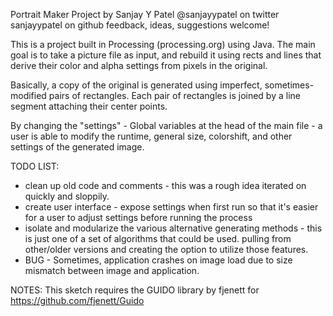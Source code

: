 Portrait Maker Project
by Sanjay Y Patel
@sanjayypatel on twitter
sanjayypatel on github
feedback, ideas, suggestions welcome!

This is a project built in Processing (processing.org) using Java.  The main
goal is to take a picture file as input, and rebuild it using rects and lines
that derive their color and alpha settings from pixels in the original.

Basically, a copy of the original is generated using imperfect, sometimes-modified
pairs of rectangles. Each pair of rectangles is joined by a line segment attaching
their center points.  

By changing the "settings" - Global variables at the head of the main file -
a user is able to modify the runtime, general size, colorshift, and other settings
of the generated image.  

TODO LIST:

* clean up old code and comments - this was a rough idea iterated on quickly and
sloppily.
* create user interface - expose settings when first run so that it's easier for
a user to adjust settings before running the process
* isolate and modularize the various alternative generating methods - this is
just one of a set of algorithms that could be used. pulling from other/older
versions and creating the option to utilize those features.
* BUG -  Sometimes, application crashes on image load due to size mismatch between image and application.


NOTES:
This sketch requires the GUIDO library by fjenett for
https://github.com/fjenett/Guido
